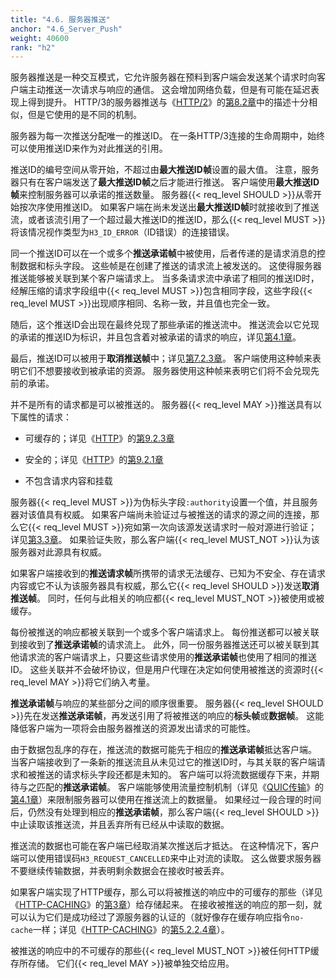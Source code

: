 ```yaml
---
title: "4.6. 服务器推送"
anchor: "4.6_Server_Push"
weight: 40600
rank: "h2"
---
```


服务器推送是一种交互模式，它允许服务器在预料到客户端会发送某个请求时向客户端主动推送一次请求与响应的通信。
这会增加网络负载，但是有可能在延迟表现上得到提升。
HTTP/3的服务器推送与《[HTTP/2](https://www.rfc-editor.org/info/rfc9113)》的[第8.2章](https://www.rfc-editor.org/rfc/rfc9113#section-8.2)中的描述十分相似，但是它使用的是不同的机制。

服务器为每一次推送分配唯一的推送ID。
在一条HTTP/3连接的生命周期中，始终可以使用推送ID来作为对此推送的引用。

推送ID的编号空间从零开始，不超过由**最大推送ID帧**设置的最大值。
注意，服务器只有在客户端发送了**最大推送ID帧**之后才能进行推送。
客户端使用**最大推送ID帧**来控制服务器可以承诺的推送数量。
服务器{{< req_level SHOULD >}}从零开始按次序使用推送ID。
如果客户端在尚未发送出**最大推送ID帧**时就接收到了推送流，或者该流引用了一个超过最大推送ID的推送ID，那么{{< req_level MUST >}}将该情况视作类型为`H3_ID_ERROR`（ID错误）的连接错误。

同一个推送ID可以在一个或多个**推送承诺帧**中被使用，后者传递的是请求消息的控制数据和标头字段。
这些帧是在创建了推送的请求流上被发送的。
这使得服务器推送能够被关联到某个客户端请求上。
当多条请求流中承诺了相同的推送ID时，经解压缩的请求字段组中{{< req_level MUST >}}包含相同字段，这些字段{{< req_level MUST >}}出现顺序相同、名称一致，并且值也完全一致。

随后，这个推送ID会出现在最终兑现了那些承诺的推送流中。
推送流会以它兑现的承诺的推送ID为标识，并且包含着对被承诺的请求的响应，详见[第4.1章](#4.1_HTTP_Message_Framing)。

最后，推送ID可以被用于**取消推送帧**中；详见[第7.2.3章](#7.2.3_CANCEL_PUSH)。
客户端使用这种帧来表明它们不想要接收到被承诺的资源。
服务器使用这种帧来表明它们将不会兑现先前的承诺。

并不是所有的请求都是可以被推送的。
服务器{{< req_level MAY >}}推送具有以下属性的请求：

* 可缓存的；详见《[HTTP](https://www.rfc-editor.org/info/rfc9110)》的[第9.2.3章](https://www.rfc-editor.org/rfc/rfc9110#section-9.2.3)

* 安全的；详见《[HTTP](https://www.rfc-editor.org/info/rfc9110)》的[第9.2.1章](https://www.rfc-editor.org/rfc/rfc9110#section-9.2.1)

* 不包含请求内容和挂载

服务器{{< req_level MUST >}}为伪标头字段`:authority`设置一个值，并且服务器对该值具有权威。
如果客户端尚未验证过与被推送的请求的源之间的连接，那么它{{< req_level MUST >}}宛如第一次向该源发送请求时一般对源进行验证；详见[第3.3章](#3.3_Connection_Reuse)。
如果验证失败，那么客户端{{< req_level MUST_NOT >}}认为该服务器对此源具有权威。

如果客户端接收到的**推送请求帧**所携带的请求无法缓存、已知为不安全、存在请求内容或它不认为该服务器具有权威，那么它{{< req_level SHOULD >}}发送**取消推送帧**。
同时，任何与此相关的响应都{{< req_level MUST_NOT >}}被使用或被缓存。

每份被推送的响应都被关联到一个或多个客户端请求上。
每份推送都可以被关联到接收到了**推送承诺帧**的请求流上。
此外，同一份服务器推送还可以被关联到其他请求流的客户端请求上，只要这些请求使用的**推送承诺帧**也使用了相同的推送ID。
这些关联并不会破坏协议，但是用户代理在决定如何使用被推送的资源时{{< req_level MAY >}}将它们纳入考量。

**推送承诺帧**与响应的某些部分之间的顺序很重要。
服务器{{< req_level SHOULD >}}先在发送**推送承诺帧**，再发送引用了将被推送的响应的**标头帧**或**数据帧**。
这能降低客户端为一项将会由服务器推送的资源发出请求的可能性。

由于数据包乱序的存在，推送流的数据可能先于相应的**推送承诺帧**抵达客户端。
当客户端接收到了一条新的推送流且从未见过它的推送ID时，与其关联的客户端请求和被推送的请求标头字段还都是未知的。
客户端可以将流数据缓存下来，并期待与之匹配的**推送承诺帧**。
客户端能够使用流量控制机制（详见《[QUIC传输](../RFC9000_Chinese_Simplified)》的[第4.1章](../RFC9000_Chinese_Simplified/#4.1_Data_Flow_Control)）来限制服务器可以使用在推送流上的数据量。
如果经过一段合理的时间后，仍然没有处理到相应的**推送承诺帧**，那么客户端{{< req_level SHOULD >}}中止读取该推送流，并且丢弃所有已经从中读取的数据。

推送流的数据也可能在客户端已经取消某次推送后才抵达。
在这种情况下，客户端可以使用错误码`H3_REQUEST_CANCELLED`来中止对流的读取。
这么做要求服务器不要继续传输数据，并表明剩余数据会在接收时被丢弃。

如果客户端实现了HTTP缓存，那么可以将被推送的响应中的可缓存的那些（详见《[HTTP-CACHING](https://www.rfc-editor.org/info/rfc9111)》的[第3章](https://www.rfc-editor.org/rfc/rfc9111#section-3)）给存储起来。
在接收被推送的响应的那一刻，就可以认为它们是成功经过了源服务器的认证的（就好像存在缓存响应指令`no-cache`一样；详见《[HTTP-CACHING](https://www.rfc-editor.org/info/rfc9111)》的[第5.2.2.4章](https://www.rfc-editor.org/rfc/rfc9111#section-5.2.2.4)）。

被推送的响应中的不可缓存的那些{{< req_level MUST_NOT >}}被任何HTTP缓存所存储。
它们{{< req_level MAY >}}被单独交给应用。
